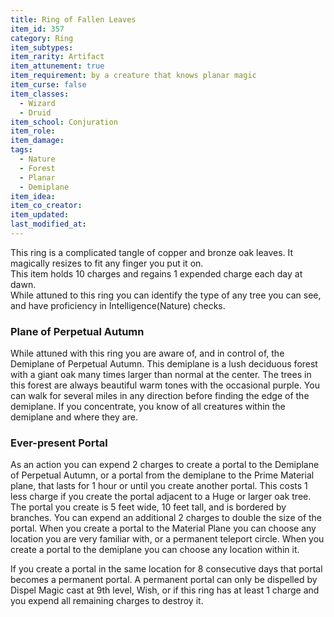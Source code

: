 ```yaml
---
title: Ring of Fallen Leaves
item_id: 357
category: Ring
item_subtypes: 
item_rarity: Artifact
item_attunement: true
item_requirement: by a creature that knows planar magic
item_curse: false
item_classes: 
  - Wizard
  - Druid
item_school: Conjuration
item_role: 
item_damage: 
tags:
  - Nature
  - Forest
  - Planar
  - Demiplane
item_idea: 
item_co_creator: 
item_updated: 
last_modified_at: 
---
```


This ring is a complicated tangle of copper and bronze oak leaves. It magically resizes to fit any finger you put it on.  
This item holds 10 charges and regains 1 expended charge each day at dawn.  
While attuned to this ring you can identify the type of any tree you can see, and have proficiency in Intelligence(Nature) checks.

### Plane of Perpetual Autumn
While attuned with this ring you are aware of, and in control of, the Demiplane of Perpetual Autumn. This demiplane is a lush deciduous forest with a giant oak many times larger than normal at the center. The trees in this forest are always beautiful warm tones with the occasional purple. You can walk for several miles in any direction before finding the edge of the demiplane. If you concentrate, you know of all creatures within the demiplane and where they are.

### Ever-present Portal
As an action you can expend 2 charges to create a portal to the Demiplane of Perpetual Autumn, or a portal from the demiplane to the Prime Material plane, that lasts for 1 hour or until you create another portal. This costs 1 less charge if you create the portal adjacent to a Huge or larger oak tree.  
The portal you create is 5 feet wide, 10 feet tall, and is bordered by branches. You can expend an additional 2 charges to double the size of the portal. 
When you create a portal to the Material Plane you can choose any location you are very familiar with, or a permanent teleport circle. When you create a portal to the demiplane you can choose any location within it.

If you create a portal in the same location for 8 consecutive days that portal becomes a permanent portal. A permanent portal can only be dispelled by <magic-spell>Dispel Magic</magic-spell> cast at 9th level, <magic-spell>Wish</magic-spell>, or if this ring has at least 1 charge and you expend all remaining charges to destroy it.
